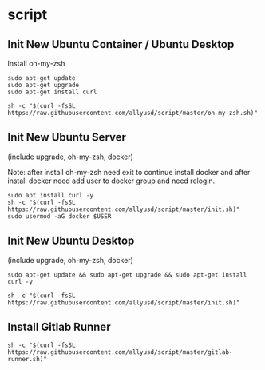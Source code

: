 # script

## Init New Ubuntu Container / Ubuntu Desktop
Install oh-my-zsh
```
sudo apt-get update
sudo apt-get upgrade
sudo apt-get install curl

sh -c "$(curl -fsSL https://raw.githubusercontent.com/allyusd/script/master/oh-my-zsh.sh)"
```

## Init New Ubuntu Server
(include upgrade, oh-my-zsh, docker)

Note: after install oh-my-zsh need exit to continue install docker
and after install docker need add user to docker group
and need relogin.

```
sudo apt install curl -y
sh -c "$(curl -fsSL https://raw.githubusercontent.com/allyusd/script/master/init.sh)"
sudo usermod -aG docker $USER
```

## Init New Ubuntu Desktop
(include upgrade, oh-my-zsh, docker)
```
sudo apt-get update && sudo apt-get upgrade && sudo apt-get install curl -y

sh -c "$(curl -fsSL https://raw.githubusercontent.com/allyusd/script/master/init.sh)"
```

## Install Gitlab Runner

```
sh -c "$(curl -fsSL https://raw.githubusercontent.com/allyusd/script/master/gitlab-runner.sh)"
```
